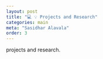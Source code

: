 ```yaml
---
layout: post
title: "💻 💡 Projects and Research"
categories: main
meta: "Sasidhar Alavala"
order: 3
---
```


projects and research.

